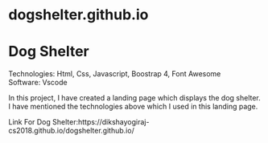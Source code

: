 # dogshelter.github.io
<body>
<h1>Dog Shelter</h1>
<p>
  Technologies: Html, Css, Javascript, Boostrap 4, Font Awesome <br/>
  Software: Vscode <br/>

  In this project, I have created a landing page which displays the dog shelter. <br/>
  I have mentioned the technologies above which I used in this landing page.
</p>

  <p>Link For Dog Shelter:https://dikshayogiraj-cs2018.github.io/dogshelter.github.io/</p>
</body>
